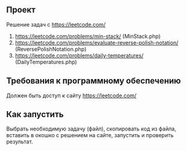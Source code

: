 ## Проект
Решение задач с https://leetcode.com/
1) https://leetcode.com/problems/min-stack/ (MinStack.php)
2) https://leetcode.com/problems/evaluate-reverse-polish-notation/ (ReversePolishNotation.php)
3) https://leetcode.com/problems/daily-temperatures/ (DailyTemperatures.php)

## Требования к программному обеспечению
Должен быть доступ к сайту https://leetcode.com/

## Как запустить
Выбрать необходимую задачу (файл), скопировать код из файла, вставить в окошко с решением на сайте, запустить и проверить результат.